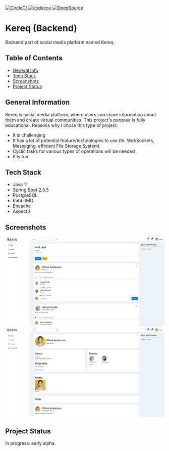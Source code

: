 [![CircleCI](https://circleci.com/gh/Shibitos/kereq-backend/tree/master.svg?style=svg&circle-token=b2bdd288b88b4de1bbd28ff5f6fd8be76b5a3618)](https://circleci.com/gh/Shibitos/kereq-backend/tree/master)
[![codecov](https://codecov.io/gh/Shibitos/kereq-backend/branch/master/graph/badge.svg?token=WJXFLFT5LC)](https://codecov.io/gh/Shibitos/kereq-backend)
[![DeepSource](https://deepsource.io/gh/Shibitos/kereq-backend.svg/?label=active+issues&show_trend=true&token=gJD9QnBLuNscT1NVbvkb-kDU)](https://deepsource.io/gh/Shibitos/kereq-backend/?ref=repository-badge)

# Kereq (Backend)
Backend part of social media platform named Kereq.

## Table of Contents
* [General Info](#general-information)
* [Tech Stack](#tech-stack)
* [Screenshots](#screenshots)
* [Project Status](#project-status)

## General Information
Kereq is social media platform, where users can share information about them and create virtual communities.
This project's purpose is fully educational. Reasons why I chose this type of project:
- It is challenging
- It has a lot of potential feature/technologies to use (fe. WebSockets, Messaging, efficient File Storage System)
- Cyclic tasks for various types of operations will be needed
- It is fun

## Tech Stack
- Java 11
- Spring Boot 2.5.5
- PostgreSQL
- RabbitMQ
- Ehcache
- AspectJ

## Screenshots
![Wall](./screenshoots/wall.jpg)
![Profile](./screenshoots/profile.jpg)

## Project Status
In progress: early alpha.
